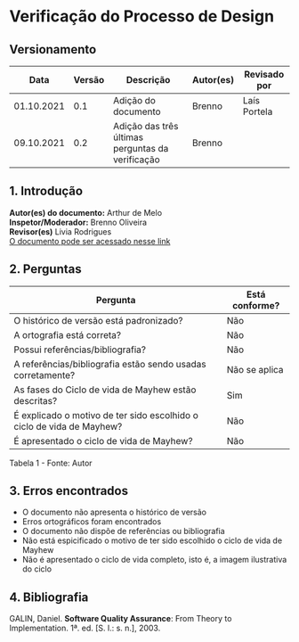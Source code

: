 # Verificação do Processo de Design

## Versionamento

| Data       | Versão | Descrição                                        | Autor(es) | Revisado por |
| ---------- | ------ | ------------------------------------------------ | --------- | ------------ |
| 01.10.2021 | 0.1    | Adição do documento                              | Brenno    | Laís Portela |
| 09.10.2021 | 0.2    | Adição das três últimas perguntas da verificação | Brenno    |              |

## 1. Introdução

<b>Autor(es) do documento:</b> Arthur de Melo<br>
<b>Inspetor/Moderador:</b> Brenno Oliveira<br>
<b>Revisor(es)</b> Livia Rodrigues <br>
<a href="https://interacao-humano-computador.github.io/2021.1-Semob-DF/#/pages/ProcessoDesign">O documento pode ser acessado nesse link</a>

## 2. Perguntas

| Pergunta                                                              | Está conforme? |
| --------------------------------------------------------------------- | -------------- |
| O histórico de versão está padronizado?                               | Não            |
| A ortografia está correta?                                            | Não            |
| Possui referências/bibliografia?                                      | Não            |
| A referências/bibliografia estão sendo usadas corretamente?           | Não se aplica  |
| As fases do Ciclo de vida de Mayhew estão descritas?                  | Sim            |
| É explicado o motivo de ter sido escolhido o ciclo de vida de Mayhew? | Não            |
| É apresentado o ciclo de vida de Mayhew?                              | Não            |

Tabela 1 - Fonte: Autor

## 3. Erros encontrados

- O documento não apresenta o histórico de versão
- Erros ortográficos foram encontrados
- O documento não dispõe de referências ou bibliografia
- Não está espicificado o motivo de ter sido escolhido o ciclo de vida de Mayhew
- Não é apresentado o ciclo de vida completo, isto é, a imagem ilustrativa do ciclo

## 4. Bibliografia

GALIN, Daniel. <b>Software Quality Assurance</b>: From Theory to Implementation. 1ª. ed. [S. l.: s. n.], 2003.
